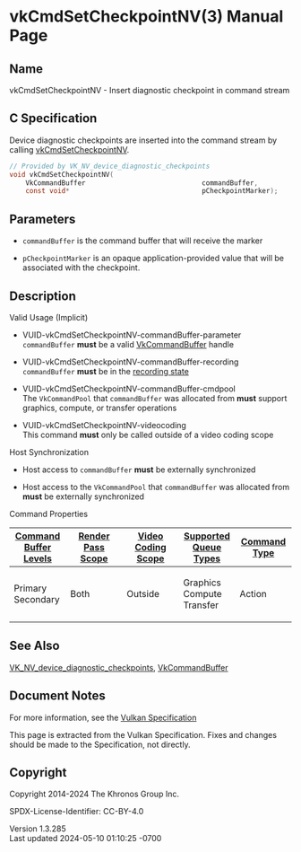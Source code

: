 # vkCmdSetCheckpointNV(3) Manual Page

## Name

vkCmdSetCheckpointNV - Insert diagnostic checkpoint in command stream



## <a href="#_c_specification" class="anchor"></a>C Specification

Device diagnostic checkpoints are inserted into the command stream by
calling [vkCmdSetCheckpointNV](https://registry.khronos.org/vulkan/specs/1.3-extensions/man/html/vkCmdSetCheckpointNV.html).

``` c
// Provided by VK_NV_device_diagnostic_checkpoints
void vkCmdSetCheckpointNV(
    VkCommandBuffer                             commandBuffer,
    const void*                                 pCheckpointMarker);
```

## <a href="#_parameters" class="anchor"></a>Parameters

- `commandBuffer` is the command buffer that will receive the marker

- `pCheckpointMarker` is an opaque application-provided value that will
  be associated with the checkpoint.

## <a href="#_description" class="anchor"></a>Description

Valid Usage (Implicit)

- <a href="#VUID-vkCmdSetCheckpointNV-commandBuffer-parameter"
  id="VUID-vkCmdSetCheckpointNV-commandBuffer-parameter"></a>
  VUID-vkCmdSetCheckpointNV-commandBuffer-parameter  
  `commandBuffer` **must** be a valid
  [VkCommandBuffer](https://registry.khronos.org/vulkan/specs/1.3-extensions/man/html/VkCommandBuffer.html) handle

- <a href="#VUID-vkCmdSetCheckpointNV-commandBuffer-recording"
  id="VUID-vkCmdSetCheckpointNV-commandBuffer-recording"></a>
  VUID-vkCmdSetCheckpointNV-commandBuffer-recording  
  `commandBuffer` **must** be in the [recording
  state](#commandbuffers-lifecycle)

- <a href="#VUID-vkCmdSetCheckpointNV-commandBuffer-cmdpool"
  id="VUID-vkCmdSetCheckpointNV-commandBuffer-cmdpool"></a>
  VUID-vkCmdSetCheckpointNV-commandBuffer-cmdpool  
  The `VkCommandPool` that `commandBuffer` was allocated from **must**
  support graphics, compute, or transfer operations

- <a href="#VUID-vkCmdSetCheckpointNV-videocoding"
  id="VUID-vkCmdSetCheckpointNV-videocoding"></a>
  VUID-vkCmdSetCheckpointNV-videocoding  
  This command **must** only be called outside of a video coding scope

Host Synchronization

- Host access to `commandBuffer` **must** be externally synchronized

- Host access to the `VkCommandPool` that `commandBuffer` was allocated
  from **must** be externally synchronized

Command Properties

<table class="tableblock frame-all grid-all stretch">
<colgroup>
<col style="width: 20%" />
<col style="width: 20%" />
<col style="width: 20%" />
<col style="width: 20%" />
<col style="width: 20%" />
</colgroup>
<thead>
<tr class="header">
<th class="tableblock halign-left valign-top"><a
href="#VkCommandBufferLevel">Command Buffer Levels</a></th>
<th class="tableblock halign-left valign-top"><a
href="#vkCmdBeginRenderPass">Render Pass Scope</a></th>
<th class="tableblock halign-left valign-top"><a
href="#vkCmdBeginVideoCodingKHR">Video Coding Scope</a></th>
<th class="tableblock halign-left valign-top"><a
href="#VkQueueFlagBits">Supported Queue Types</a></th>
<th class="tableblock halign-left valign-top"><a
href="#fundamentals-queueoperation-command-types">Command Type</a></th>
</tr>
</thead>
<tbody>
<tr class="odd">
<td class="tableblock halign-left valign-top"><p>Primary<br />
Secondary</p></td>
<td class="tableblock halign-left valign-top"><p>Both</p></td>
<td class="tableblock halign-left valign-top"><p>Outside</p></td>
<td class="tableblock halign-left valign-top"><p>Graphics<br />
Compute<br />
Transfer</p></td>
<td class="tableblock halign-left valign-top"><p>Action</p></td>
</tr>
</tbody>
</table>

## <a href="#_see_also" class="anchor"></a>See Also

[VK_NV_device_diagnostic_checkpoints](https://registry.khronos.org/vulkan/specs/1.3-extensions/man/html/VK_NV_device_diagnostic_checkpoints.html),
[VkCommandBuffer](https://registry.khronos.org/vulkan/specs/1.3-extensions/man/html/VkCommandBuffer.html)

## <a href="#_document_notes" class="anchor"></a>Document Notes

For more information, see the <a
href="https://registry.khronos.org/vulkan/specs/1.3-extensions/html/vkspec.html#vkCmdSetCheckpointNV"
target="_blank" rel="noopener">Vulkan Specification</a>

This page is extracted from the Vulkan Specification. Fixes and changes
should be made to the Specification, not directly.

## <a href="#_copyright" class="anchor"></a>Copyright

Copyright 2014-2024 The Khronos Group Inc.

SPDX-License-Identifier: CC-BY-4.0

Version 1.3.285  
Last updated 2024-05-10 01:10:25 -0700
